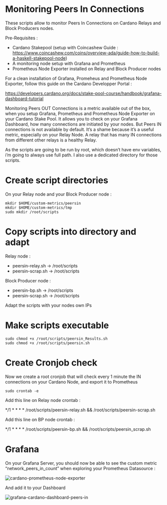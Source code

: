 # Monitoring Peers In Connections 

These scripts allow to monitor Peers In Connections on Cardano Relays and Block Producers nodes.

Pre-Requisites :

- Cardano Stakepool (setup with Coincashew Guide : https://www.coincashew.com/coins/overview-ada/guide-how-to-build-a-haskell-stakepool-node)
- A monitoring node setup with Grafana and Prometheus
- Prometheus Node Exporter installed on Relay and Block Producer nodes

For a clean installation of Grafana, Promeheus and Prometheus Node Exporter, follow this guide on the Cardano Developper Portal :

https://developers.cardano.org/docs/stake-pool-course/handbook/grafana-dashboard-tutorial

Monitoring Peers OUT Connections is a metric available out of the box, when you setup Grafana, Prometheus and Prometheus Node Exporter on your Cardano Stake Pool. It allows you to check on your Grafana Dashboard, how many connections are initiated by your nodes. But Peers IN connections is not available by default. It’s a shame because it’s a useful metric, especially on your Relay Node. A relay that has many IN connections from different other relays is a healthy Relay.


As the scripts are going to be run by root, which doesn’t have env variables, i’m going to always use full path. I also use a dedicated directory for those scripts.

# Create script directories

On your Relay node and your Block Producer node :

```shell
mkdir $HOME/custom-metrics/peersin
mkdir $HOME/custom-metrics/tmp
sudo mkdir /root/scripts
```
# Copy scripts into directory and adapt

Relay node :
- peersin-relay.sh -> /root/scripts
- peersin-scrap.sh -> /root/scripts

Block Producer node :
- peersin-bp.sh -> /root/scripts
- peersin-scrap.sh -> /root/scripts

Adapt the scripts with your nodes own IPs

# Make scripts executable

```shell
sudo chmod +x /root/scripts/peersin_Results.sh
sudo chmod +x /root/scripts/peersin.sh
```

# Create Cronjob check

Now we create a root cronjob that will check every 1 minute the IN connections on your Cardano Node, and export it to Prometheus
```shell
sudo crontab -e
```
Add this line on Relay node crontab :

*/1 * * * * /root/scripts/peersin-relay.sh && /root/scripts/peersin-scrap.sh

Add this line on BP node crontab :

*/1 * * * * /root/scripts/peersin-bp.sh && /root/scripts/peersin_scrap.sh

# Grafana

On your Grafana Server, you should now be able to see the custom metric “network_peers_in_count” when exploring your Prometheus Datasource :


![cardano-prometheus-node-exporter](https://user-images.githubusercontent.com/113426048/209671896-9aa2f8cb-38ec-42da-8a84-ba9334f19414.jpg)

And add it to your Dashboard

![grafana-cardano-dashboard-peers-in](https://user-images.githubusercontent.com/113426048/209671941-2e7a4751-7ce5-4c04-ba5b-b70dc808844f.jpg)
